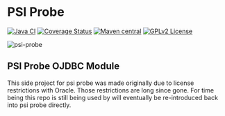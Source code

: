 # PSI Probe

[![Java CI](https://github.com/psi-probe/psi-probe-ojdbc/workflows/Java%20CI/badge.svg)](https://github.com/psi-probe/psi-probe-ojdbc/actions?query=workflow%3A%22Java+CI%22)
[![Coverage Status](https://coveralls.io/repos/github/psi-probe/psi-probe-ojdbc/badge.svg?branch=master)](https://coveralls.io/github/psi-probe/psi-probe-ojdbc?branch=master)
[![Maven central](https://maven-badges.herokuapp.com/maven-central/com.github.psi-probe/psi-probe-ojdbc/badge.svg)](https://maven-badges.herokuapp.com/maven-central/com.github.psi-probe/psi-probe-ojdbc)
[![GPLv2 License](https://img.shields.io/badge/license-GPLv2-green.svg)](https://www.gnu.org/licenses/old-licenses/gpl-2.0.html)

![psi-probe](src/site/resources/images/psi-probe-banner.jpg)

## PSI Probe OJDBC Module ##

This side project for psi probe was made originally due to license restrictions with Oracle.  Those restrictions are long since gone.  For time being this repo is still being used by will eventually be
re-introduced back into psi probe directly.
